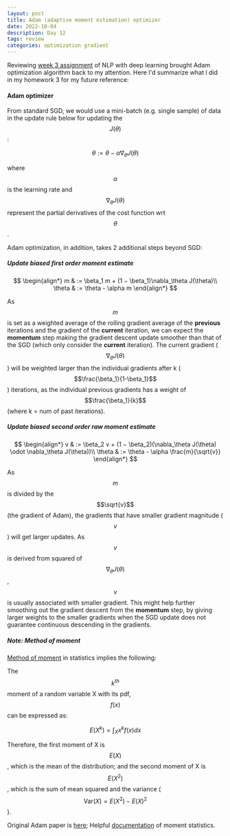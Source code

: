 ```yaml
---
layout: post
title: Adam (adaptive moment estimation) optimizer
date: 2022-10-04
description: Day 12
tags: review
categories: optimization gradient
---
```

Reviewing [week 3 assignment](https://web.stanford.edu/class/cs224n/assignments/a3_handout.pdf) of NLP with deep learning brought Adam optimization algorithm back to my attention. Here I'd summarize what I did in my homework 3 for my future reference:

#### Adam optimizer
From standard SGD, we would use a mini-batch (e.g. single sample) of data in the update rule below for updating the $$J(\theta)$$: 

$$\theta := \theta - \alpha \nabla_\theta J(\theta)$$

where $$\alpha$$ is the learning rate and $$\nabla_\theta J(\theta)$$ represent the partial derivatives of the cost function wrt $$\theta$$. 

Adam optimization, in addition, takes 2 additional steps beyond SGD:

##### Update biased first order moment estimate

$$
\begin{align*}
m & := \beta_1 m + (1 − \beta_1)\nabla_\theta J(\theta)\\
\theta & := \theta - \alpha m
\end{align*}
$$

As $$m$$ is set as a weighted average of the rolling gradient average of the **previous** iterations and the gradient of the **current** iteration, we can expect the **momentum** step making the gradient descent update smoother than that of the SGD (which only consider the **current** iteration). The current gradient ($$\nabla_{\theta} J(\theta)$$) will be weighted larger than the individual gradients after k ($$\frac{\beta_1}{1-\beta_1}$$) iterations, as the individual previous gradients has a weight of $$\frac{\beta_1}{k}$$ (where k = num of past iterations).

##### Update biased second order raw moment estimate

$$
\begin{align*}
v & := \beta_2 v + (1 − \beta_2)(\nabla_\theta J(\theta) \odot \nabla_\theta J(\theta))\\
\theta & := \theta - \alpha \frac{m}{\sqrt{v}}
\end{align*}
$$

As $$m$$ is divided by the $$\sqrt{v}$$ (the gradient of Adam), the gradients that have smaller gradient magnitude ($$v$$) will get larger updates. As $$v$$ is derived from squared of $$\nabla_{\theta} J(\theta)$$, $$v$$ is usually associated with smaller gradient. This might help further smoothing out the gradient descent from the **momentum** step, by giving larger weights to the smaller gradients when the SGD update does not guarantee continuous descending in the gradients.


##### Note: Method of moment
[Method of moment](https://en.wikipedia.org/wiki/Method_of_moments_(statistics)) in statistics implies the following:

The $$k^{th}$$ moment of a random variable X with its pdf, $$f(x)$$ can be expressed as:

$$E(X^k) = \int_X x^k f(x) dx$$

Therefore, the first moment of X is $$E(X)$$, which is the mean of the distribution; and the second moment of X is $$E(X^2)$$, which is the sum of mean squared and the variance ($$\text{Var}(X) = E(X^2) - E(X)^2$$).
<!-- 
Example notebook with above example can be found [here](https://github.com/achchg/achchg.github.io/blob/master/assets/jupyternb/2022-09-29-Stochastic_gradient_descent.ipynb). -->

Original Adam paper is [here](https://arxiv.org/pdf/1412.6980.pdf); Helpful [documentation](https://gregorygundersen.com/blog/2020/04/11/moments/) of moment statistics.
